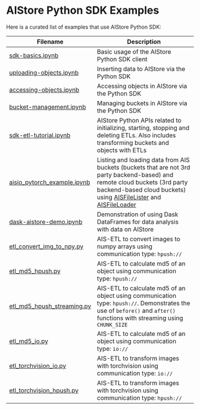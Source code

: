 # AIStore Python SDK Examples

Here is a curated list of examples that use AIStore Python SDK:

| Filename                                                                                 | Description                                                                                                                                                                                                                                                                                                                                                                                                                        |
|------------------------------------------------------------------------------------------|------------------------------------------------------------------------------------------------------------------------------------------------------------------------------------------------------------------------------------------------------------------------------------------------------------------------------------------------------------------------------------------------------------------------------------|
| [sdk-basics.ipynb](python/examples/sdk/sdk-basics.ipynb)                                 | Basic usage of the AIStore Python SDK client                                                                                                                                                                                                                                                                                                                                                                                       |
| [uploading-objects.ipynb](python/examples/sdk/uploading-objects.ipynb)                   | Inserting data to AIStore via the Python SDK                                                                                                                                                                                                                                                                                                                                                                                       |
| [accessing-objects.ipynb](python/examples/sdk/accessing-objects.ipynb)                   | Accessing objects in AIStore via the Python SDK                                                                                                                                                                                                                                                                                                                                                                                    |
| [bucket-management.ipynb](python/examples/sdk/bucket-management.ipynb)                   | Managing buckets in AIStore via the Python SDK                                                                                                                                                                                                                                                                                                                                                                                     |
| [sdk-etl-tutorial.ipynb](python/examples/sdk/sdk-etl-tutorial.ipynb)                     | AIStore Python APIs related to initializing, starting, stopping and deleting ETLs. Also includes transforming buckets and objects with ETLs                                                                                                                                                                                                                                                                                        |
| [aisio_pytorch_example.ipynb](python/examples/aisio-pytorch/aisio_pytorch_example.ipynb) | Listing and loading data from AIS buckets (buckets that are not 3rd party backend-based) and remote cloud buckets (3rd party backend-based cloud buckets) using [AISFileLister](https://pytorch.org/data/main/generated/torchdata.datapipes.iter.AISFileLister.html#aisfilelister) and [AISFileLoader](https://pytorch.org/data/main/generated/torchdata.datapipes.iter.AISFileLoader.html#torchdata.datapipes.iter.AISFileLoader) |
| [dask-aistore-demo.ipynb](python/examples/dask/dask-aistore-demo.ipynb)                  | Demonstration of using Dask DataFrames for data analysis with data on AIStore                                                                                                                                                                                                                                                                                                                                                      |
| [etl_convert_img_to_npy.py](python/examples/ais-etl/etl_convert_img_to_npy.py)           | AIS-ETL to convert images to numpy arrays using communication type: `hpush://`                                                                                                                                                                                                                                                                                                                                                     |
| [etl_md5_hpush.py](python/examples/ais-etl/etl_md5_hpush.py)                             | AIS-ETL to calculate md5 of an object using communication type: `hpush://`                                                                                                                                                                                                                                                                                                                                                         |
| [etl_md5_hpush_streaming.py](python/examples/ais-etl/etl_md5_hpush_streaming.py)         | AIS-ETL to calculate md5 of an object using communication type: `hpush://`. Demonstrates the use of `before()` and `after()` functions with streaming using `CHUNK_SIZE`                                                                                                                                                                                                                                                           |
| [etl_md5_io.py](python/examples/ais-etl/etl_md5_io.py)                                   | AIS-ETL to calculate md5 of an object using communication type: `io://`                                                                                                                                                                                                                                                                                                                                                            |
| [etl_torchvision_io.py](python/examples/ais-etl/etl_torchvision_io.py)                   | AIS-ETL to transform images with torchvision using communication type: `io://`                                                                                                                                                                                                                                                                                                                                                     |
| [etl_torchvision_hpush.py](python/examples/ais-etl/etl_torchvision_hpush.py)             | AIS-ETL to transform images with torchvision using communication type: `hpush://`                                                                                                                                                                                                                                                                                                                                                  |
